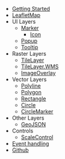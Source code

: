 * [Getting Started](getting-started)
* [LeafletMap](components/LeafletMap)
* UI Layers
    - [Marker](components/Marker)
        - [Icon](components/Icon)
    - [Popup](components/Popup)
    - [Tooltip](components/Tooltip)
* Raster Layers
    - [TileLayer](components/TileLayer)
    - [TileLayer.WMS](components/TileLayer-WMS)
    - [ImageOverlay](components/ImageOverlay)
* Vector Layers
    - [Polyline](components/Polyline)
    - [Polygon](components/Polygon)
    - [Rectangle](components/Rectangle)
    - [Circle](components/Circle)
    - [CircleMarker](components/CircleMarker)
* Other Layers
    - [GeoJSON](components/GeoJSON)
* Controls
    - [ScaleControl](components/ScaleControl)
* [Event handling](event-handling)
* [Github](https://github.com/ngyewch/svelte-leaflet)

